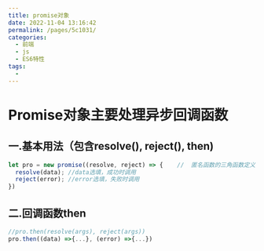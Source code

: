 ```yaml
---
title: promise对象
date: 2022-11-04 13:16:42
permalink: /pages/5c1031/
categories:
  - 前端
  - js
  - ES6特性
tags:
  - 
---
```

# Promise对象主要处理异步回调函数

## 一.基本用法（包含resolve(), reject(), then)

```javascript
let pro = new promise((resolve, reject) => {	//	匿名函数的三角函数定义
  resolve(data); //data选填，成功时调用
  reject(error); //error选填，失败时调用
})
```

## 二.回调函数then

```javascript
//pro.then(resolve(args), reject(args))
pro.then((data) =>{...}, (error) =>{...})
```

